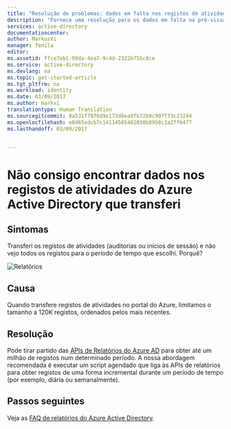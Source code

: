 ```yaml
---
title: "Resolução de problemas: dados em falta nos registos de atividades transferidos do Azure Active Directory - pré-visualização | Microsoft Docs"
description: "Fornece uma resolução para os dados em falta na pré-visualização de registos de atividades transferidos do Azure Active Directory."
services: active-directory
documentationcenter: 
author: MarkusVi
manager: femila
editor: 
ms.assetid: ffce7eb1-99da-4ea7-9c4d-2322b755c8ce
ms.service: active-directory
ms.devlang: na
ms.topic: get-started-article
ms.tgt_pltfrm: na
ms.workload: identity
ms.date: 03/09/2017
ms.author: markvi
translationtype: Human Translation
ms.sourcegitcommit: 8a531f70f0d9e173d6ea9fb72b9c997f73c23244
ms.openlocfilehash: e0d65edcb7c14114565402038b0958c3a2ffb477
ms.lasthandoff: 03/09/2017


---
```


# <a name="i-cant-find-any-data-in-the-azure-active-directory-activity-logs-i-have-downloaded"></a>Não consigo encontrar dados nos registos de atividades do Azure Active Directory que transferi


## <a name="symptoms"></a>Sintomas

Transferi os registos de atividades (auditorias ou inícios de sessão) e não vejo todos os registos para o período de tempo que escolhi. Porquê? 

 ![Relatórios](./media/active-directory-reporting-troubleshoot-missing-data-download/01.png)
 

## <a name="cause"></a>Causa

Quando transfere registos de atividades no portal do Azure, limitamos o tamanho a 120K registos, ordenados pelos mais recentes. 

## <a name="resolution"></a>Resolução

Pode tirar partido das [APIs de Relatórios do Azure AD](active-directory-reporting-api-getting-started.md) para obter até um milhão de registos num determinado período. A nossa abordagem recomendada é executar um script agendado que liga às APIs de relatórios para obter registos de uma forma incremental durante um período de tempo (por exemplo, diária ou semanalmente).

## <a name="next-steps"></a>Passos seguintes
Veja as [FAQ de relatórios do Azure Active Directory](active-directory-reporting-faq.md).



